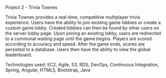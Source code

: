  Project 2 - Trivia Townes

  Trivia Townes provides a real-time, competitive multiplayer trivia experience. Users have the ability to join existing game lobbies or create a custom game lobby. Created lobbies can then be found by other users on the server lobby page. Upon joining an existing lobby, users are redirected to a communal waiting page until the game begins. Players are scored according to accuracy and speed. After the game ends, scores are persisted to a database. Users then have the ability to view the global leaderboard.

 Technologies used: EC2, Agile, S3, RDS, DevOps, Continuous Integration, Spring, Angular, HTML5, Bootstrap, Java
